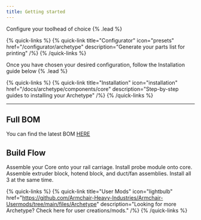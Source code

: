 ```yaml
---
title: Getting started
---
```


Configure your toolhead of choice {% .lead %}

{% quick-links %}
  {% quick-link title="Configurator" icon="presets" href="/configurator/archetype" description="Generate your parts list for printing" /%}
{% /quick-links %}

Once you have chosen your desired configuration, follow the Installation guide below {% .lead %}

{% quick-links %}
  {% quick-link title="Installation" icon="installation" href="/docs/archetype/components/core" description="Step-by-step guides to installing your Archetype" /%}
{% /quick-links %}

---

## Full BOM

You can find the latest BOM [HERE](https://docs.google.com/spreadsheets/d/18x7pNYz53fPJomdPaFnqmAoJtb4nF-udBhEBqGI2xig/edit?usp=sharing)

## Build Flow

Assemble your Core onto your rail carriage.
Install probe module onto core.
Assemble extruder block, hotend block, and duct/fan assemblies.
Install all 3 at the same time.


{% quick-links %}
  {% quick-link title="User Mods" icon="lightbulb" href="https://github.com/Armchair-Heavy-Industries/Armchair-Usermods/tree/main/files/Archetype" description="Looking for more Archetype? Check here for user creations/mods." /%}
{% /quick-links %}
